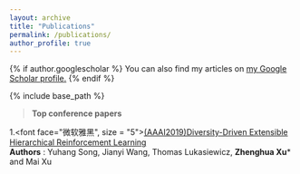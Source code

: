 ```yaml
---
layout: archive
title: "Publications"
permalink: /publications/
author_profile: true
---
```


{% if author.googlescholar %}
  You can also find my articles on <u><a href="{{author.googlescholar}}">my Google Scholar profile</a>.</u>
{% endif %}

{% include base_path %}

>**Top conference papers**

1.<font face="微软雅黑", size = "5">[(AAAI2019)Diversity-Driven Extensible Hierarchical Reinforcement Learning](https://zhx-hebut.github.io/publication/AAAI2019)</font>  
**Authors** : Yuhang Song, Jianyi Wang, Thomas Lukasiewicz, **Zhenghua Xu*** and Mai Xu

